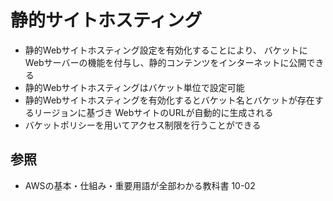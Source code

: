 # 静的サイトホスティング
- 静的Webサイトホスティング設定を有効化することにより、
  バケットにWebサーバーの機能を付与し、静的コンテンツをインターネットに公開できる
- 静的Webサイトホスティングはバケット単位で設定可能
- 静的Webサイトホスティングを有効化するとバケット名とバケットが存在するリージョンに基づき
  WebサイトのURLが自動的に生成される
- バケットポリシーを用いてアクセス制限を行うことができる

## 参照
- AWSの基本・仕組み・重要用語が全部わかる教科書 10-02
